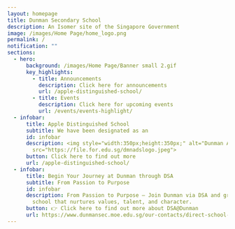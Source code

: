 ```yaml
---
layout: homepage
title: Dunman Secondary School
description: An Isomer site of the Singapore Government
image: /images/Home Page/home_logo.png
permalink: /
notification: ""
sections:
  - hero:
      background: /images/Home Page/Banner small 2.gif
      key_highlights:
        - title: Announcements
          description: Click here for announcements
          url: /apple-distinguished-school/
        - title: Events
          description: Click here for upcoming events
          url: /events/events-highlight/
  - infobar:
      title: Apple Distinguished School
      subtitle: We have been designated as an
      id: infobar
      description: <img style="width:350px;height:350px;" alt="Dunman ADS"
        src="https://file.for.edu.sg/dmnadslogo.jpeg">
      button: Click here to find out more
      url: /apple-distinguished-school/
  - infobar:
      title: Begin Your Journey at Dunman through DSA
      subtitle: From Passion to Purpose
      id: infobar
      description: From Passion to Purpose – Join Dunman via DSA and grow in a vibrant
        school that nurtures values, talent, and character.
      button: 👉 Click here to find out more about DSA@Dunman
      url: https://www.dunmansec.moe.edu.sg/our-contacts/direct-school-admission-for-2025-intake/
---
```

